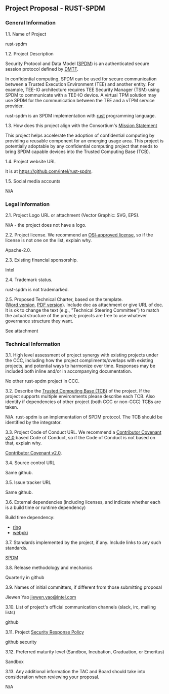 ## Project Proposal - RUST-SPDM

### General Information
1.1. Name of Project

rust-spdm

1.2. Project Description

Security Protocol and Data Model ([SPDM](https://www.dmtf.org/dsp/DSP0274)) is an authenticated secure session protocol defined by [DMTF](https://www.dmtf.org/standards/spdm).

In confidential computing, SPDM can be used for secure communication between a Trusted Execution Environment (TEE) and another entity. For example, TEE-IO architecture requires TEE Security Manager (TSM) using SPDM to communicate with a TEE-IO device. A virtual TPM solution may use SPDM for the communication between the TEE and a vTPM service provider.

rust-spdm is an SPDM implementation with [rust](https://www.rust-lang.org/) programming language.

1.3. How does this project align with the Consortium's [Mission Statement](README.md)  

This project helps accelerate the adoption of confidential computing by providing a reusable component for an emerging usage area. This project is potentially adoptable by any confidential computing project that needs to bring SPDM capable devices into the Trusted Computing Base (TCB).

1.4. Project website URL  

It is at https://github.com/intel/rust-spdm.

1.5. Social media accounts  

N/A

### Legal Information
2.1. Project Logo URL or attachment (Vector Graphic: SVG, EPS).  

N/A - the project does not have a logo.

2.2. Project license.  We recommend an [OSI-approved license](https://opensource.org/licenses), so if the license is not one on the list, explain why.  

Apache-2.0.

2.3. Existing financial sponsorship.  

Intel

2.4. Trademark status.  

rust-spdm is not trademarked.

2.5. Proposed Technical Charter, based on the template.  
([Word version](https://lists.confidentialcomputing.io/g/main/files/TAC/Project%20Submissions/Technical%20Charter%20%28custom+data%29%20--%20LF%20Projects,%20LLC%204-10-2019%20FINAL%20%2811%29.docx),
[PDF version](https://lists.confidentialcomputing.io/g/main/files/Governing%20Board/Docs/LF_Projects_Technical_Charter.pdf)).
Include doc as attachment or give URL of doc.  It is ok to change the
text (e.g., "Technical Steering Committee") to match the actual structure of
the project; projects are free to use whatever governance structure they want.

See attachment

### Technical Information
3.1. High level assessment of project synergy with existing projects under the CCC, including how the project compliments/overlaps with existing projects, and potential ways to harmonize over time. Responses may be included both inline and/or in accompanying documentation.  

No other rust-spdm project in CCC.

3.2. Describe the [Trusted Computing Base (TCB)](https://en.wikipedia.org/wiki/Trusted_computing_base) of the project. If the project supports multiple environments please describe each TCB. Also identify if dependencies of other project (both CCC or non-CCC) TCBs are taken.    

N/A. rust-spdm is an implementation of SPDM protocol. The TCB should be identified by the integrator.

3.3. Project Code of Conduct URL.  We recommend a [Contributor Covenant v2.0](https://www.contributor-covenant.org/version/2/0/code_of_conduct/) based Code of Conduct, so if the Code of Conduct is not based on that, explain why.  

[Contributor Covenant v2.0](https://www.contributor-covenant.org/version/2/0/code_of_conduct/).

3.4. Source control URL  

Same github.

3.5. Issue tracker URL  

Same github.

3.6. External dependencies (including licenses, and indicate whether each is a build time or runtime dependency)  

Build time dependency:
* [ring](https://github.com/briansmith/ring)
* [webpki](https://github.com/briansmith/webpki)

3.7. Standards implemented by the project, if any. Include links to any such standards.  

[SPDM](https://www.dmtf.org/dsp/DSP0274)

3.8. Release methodology and mechanics  

Quarterly in github

3.9. Names of initial committers, if different from those submitting proposal  

Jiewen Yao <jiewen.yao@intel.com>

3.10. List of project's official communication channels (slack, irc, mailing lists)  

github

3.11. Project [Security Response Policy](security-response-policies.md)  

github security

3.12. Preferred maturity level (Sandbox, Incubation, Graduation, or Emeritus)  

Sandbox

3.13. Any additional information the TAC and Board should take into consideration when reviewing your proposal.  

N/A
